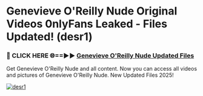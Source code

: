 # Genevieve O'Reilly Nude Original Videos 0nlyFans Leaked - Files Updated! (desr1)

<h3>🔴 CLICK HERE 🌐==►► <a href="https://tinyurl.com/5h6xmrr3" rel="nofollow">Genevieve O'Reilly Nude Updated Files</a></h3>

Get Genevieve O'Reilly Nude and all content. Now you can access all videos and pictures of Genevieve O'Reilly Nude. New Updated Files 2025!

[![desr1](https://i.imgur.com/KVD873Z.gif)](https://tinyurl.com/5h6xmrr3)
